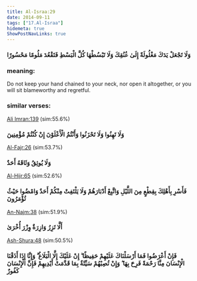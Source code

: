 ```yaml
---
title: Al-Israa:29
date: 2014-09-11
tags: ["17.Al-Israa"]
hidemeta: true 
ShowPostNavLinks: true 
---
```

### وَلَا تَجْعَلْ يَدَكَ مَغْلُولَةً إِلَىٰ عُنُقِكَ وَلَا تَبْسُطْهَا كُلَّ الْبَسْطِ فَتَقْعُدَ مَلُومًا مَحْسُورًا
### meaning: 
Do not keep your hand chained to your neck, nor open it altogether, or you will sit blameworthy and regretful.
### similar verses: 

[Ali Imran:139](/3/139) (sim:55.6%)

### وَلَا تَهِنُوا وَلَا تَحْزَنُوا وَأَنْتُمُ الْأَعْلَوْنَ إِنْ كُنْتُمْ مُؤْمِنِينَ

[Al-Fajr:26](/89/26) (sim:53.7%)

### وَلَا يُوثِقُ وَثَاقَهُ أَحَدٌ

[Al-Hijr:65](/15/65) (sim:52.6%)

### فَأَسْرِ بِأَهْلِكَ بِقِطْعٍ مِنَ اللَّيْلِ وَاتَّبِعْ أَدْبَارَهُمْ وَلَا يَلْتَفِتْ مِنْكُمْ أَحَدٌ وَامْضُوا حَيْثُ تُؤْمَرُونَ

[An-Najm:38](/53/38) (sim:51.9%)

### أَلَّا تَزِرُ وَازِرَةٌ وِزْرَ أُخْرَىٰ

[Ash-Shura:48](/42/48) (sim:50.5%)

### فَإِنْ أَعْرَضُوا فَمَا أَرْسَلْنَاكَ عَلَيْهِمْ حَفِيظًا ۖ إِنْ عَلَيْكَ إِلَّا الْبَلَاغُ ۗ وَإِنَّا إِذَا أَذَقْنَا الْإِنْسَانَ مِنَّا رَحْمَةً فَرِحَ بِهَا ۖ وَإِنْ تُصِبْهُمْ سَيِّئَةٌ بِمَا قَدَّمَتْ أَيْدِيهِمْ فَإِنَّ الْإِنْسَانَ كَفُورٌ
